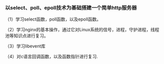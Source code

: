 ### 以select、poll、epoll技术为基础搭建一个简单http服务器
（1）学习select函数，poll函数，以及epoll函数。

（2）学习nginx的基本操作，通过它对Linux系统的信号，进程，守护进程，线程池等知识点进行复习。

（3）学习libevent库

（4）对c语言回调函数，以及函数指针进行复习.


